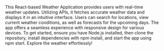This React-based Weather Application provides users with real-time weather updates. Utilizing APIs, it fetches accurate weather data and displays it in an intuitive interface. Users can search for locations, view current weather conditions, as well as forecasts for the upcoming days. The app offers a seamless experience with responsive design for various devices. To get started, ensure you have Node.js installed, then clone the repository, install dependencies with npm install, and start the app using npm start. Explore the weather effortlessly!
